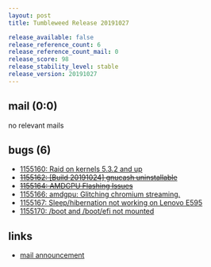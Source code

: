 ```yaml
---
layout: post
title: Tumbleweed Release 20191027

release_available: false
release_reference_count: 6
release_reference_count_mail: 0
release_score: 98
release_stability_level: stable
release_version: 20191027
---
```


## mail (0:0)

no relevant mails

## bugs (6)

<!--more-->

- [1155160: Raid on kernels 5.3.2 and up](https://bugzilla.opensuse.org/show_bug.cgi?id=1155160)
- ~~[1155162: \[Build 20191024\] gnucash uninstallable](https://bugzilla.opensuse.org/show_bug.cgi?id=1155162)~~
- ~~[1155164: AMDGPU Flashing Issues](https://bugzilla.opensuse.org/show_bug.cgi?id=1155164)~~
- [1155166: amdgpu: Glitching chromium streaming.](https://bugzilla.opensuse.org/show_bug.cgi?id=1155166)
- [1155167: Sleep/hibernation not working on Lenovo E595](https://bugzilla.opensuse.org/show_bug.cgi?id=1155167)
- [1155170: /boot and /boot/efi not mounted](https://bugzilla.opensuse.org/show_bug.cgi?id=1155170)



## links

- [mail announcement](https://lists.opensuse.org/opensuse-factory/2019-10/msg00375.html)
